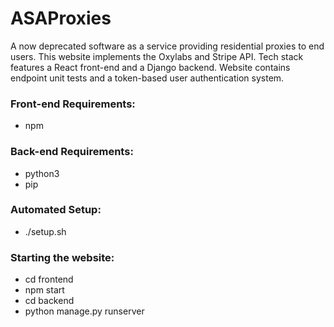 # ASAProxies
A now deprecated software as a service providing residential proxies to end users. This website implements the Oxylabs and Stripe API. Tech stack features a React front-end and a Django backend. Website contains endpoint unit tests and a token-based user authentication system.

### Front-end Requirements:

- npm

### Back-end Requirements:

- python3
- pip

### Automated Setup:

- ./setup.sh

### Starting the website:

- cd frontend
- npm start
- cd backend
- python manage.py runserver
